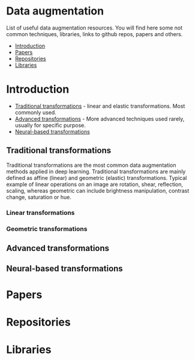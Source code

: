 # Data augmentation
List of useful data augmentation resources. You will find here some not common techniques, libraries, links to github repos, papers and others.

* [Introduction](https://github.com/AgaMiko/data-augmentation/blob/master/README.md#Introduction)
* [Papers](https://github.com/AgaMiko/data-augmentation/blob/master/README.md#Papers)
* [Repositories](https://github.com/AgaMiko/data-augmentation/blob/master/README.md#Repositories)
* [Libraries](https://github.com/AgaMiko/data-augmentation/blob/master/README.md#Libraries)


# Introduction


* [Traditional transformations](https://github.com/AgaMiko/data-augmentation/blob/master/README.md##Traditional-transformations) - linear and elastic transformations. Most commonly used.
* [Advanced transformations](https://github.com/AgaMiko/data-augmentation/blob/master/README.md##Advanced-transformations) - More advanced techniques used rarely, usually for specific purpose.
* [Neural-based transformations](https://github.com/AgaMiko/data-augmentation/blob/master/README.md##Neural-based-transformations)


## Traditional transformations
Traditional transformations are the most common data augmentation methods applied in deep learning. Traditional transformations are mainly defined as affine (linear) and geometric (elastic) transformations. Typical example of linear operations on an image are rotation, shear, reflection, scaling, whereas geometric can include brightness manipulation, contrast change, saturation or hue.

### Linear transformations



### Geometric transformations

##

## Advanced transformations

## Neural-based transformations

# Papers

# Repositories

# Libraries
